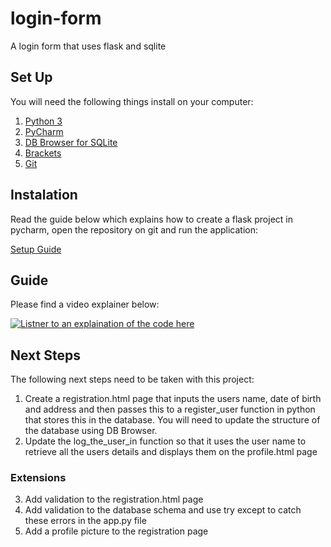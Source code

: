 # login-form
A login form that uses flask and sqlite
## Set Up
You will need the following things install on your computer:
1. [Python 3](https://www.python.org/downloads/release/python-370/)
2. [PyCharm](https://www.jetbrains.com/pycharm/download/#section=windows)
3. [DB Browser for SQLite](https://sqlitebrowser.org/)
4. [Brackets](http://brackets.io/)
5. [Git](https://git-scm.com/)

## Instalation
Read the guide below which explains how to create a flask project in pycharm, open the repository on git and run the application:

[Setup Guide](./LoginFormSetupGuide.pdf)
## Guide
Please find a video explainer below:

[![Listner to an explaination of the code here](https://img.youtube.com/vi/cvPnRmOs9io/0.jpg)](https://www.youtube.com/watch?v=cvPnRmOs9io)
## Next Steps
The following next steps need to be taken with this project:
1.  Create a registration.html page that inputs the users name, date of birth and address and then passes this to a register_user function in python that stores this in the database.  You will need to update the structure of the database using DB Browser.
2.  Update the log_the_user_in function so that it uses the user name to retrieve all the users details and displays them on the profile.html page
### Extensions
3.  Add validation to the registration.html page
4.  Add validation to the database schema and use try except to catch these errors in the app.py file
5.  Add a profile picture to the registration page


